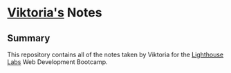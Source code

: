 # [Viktoria's](https://github.com/VktYe) Notes

## Summary
This repository contains all of the notes taken by Viktoria for the [Lighthouse Labs](https://www.lighthouselabs.ca/) Web Development Bootcamp.
